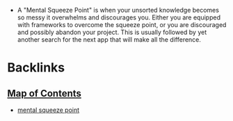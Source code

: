 - A "Mental Squeeze Point" is when your unsorted knowledge becomes so messy it overwhelms and discourages you. Either you are equipped with frameworks to overcome the squeeze point, or you are discouraged and possibly abandon your project. This is usually followed by yet another search for the next app that will make all the difference.

# Backlinks
## [Map of Contents](<Map of Contents.md>)
- [mental squeeze point](<mental squeeze point.md>)

